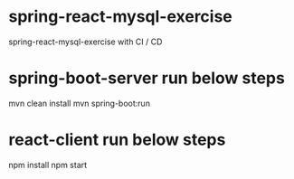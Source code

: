# spring-react-mysql-exercise
spring-react-mysql-exercise with CI / CD

# spring-boot-server run below steps
mvn clean install
mvn spring-boot:run

# react-client run below steps
npm install
npm start
